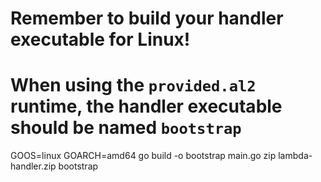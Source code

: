 # Remember to build your handler executable for Linux!
# When using the `provided.al2` runtime, the handler executable should be named `bootstrap`
GOOS=linux GOARCH=amd64 go build -o bootstrap main.go
zip lambda-handler.zip bootstrap
